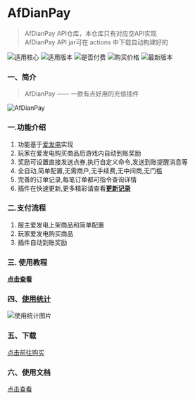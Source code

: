 # AfDianPay

> AfDianPay API仓库，本仓库只有对应空API实现  
> AfDianPay API jar可在 actions 中下载自动构建好的

![适用核心](https://img.shields.io/badge/适用核心-Spigot|Folia-blue)
![适用版本](https://img.shields.io/badge/适用版本-1.7.x--1.21.x-blue)
![是否付费](https://img.shields.io/badge/是否付费-是-blue)
![购买价格](https://img.shields.io/badge/dynamic/json?url=https%3A%2F%2Fafdian.net%2Fapi%2Fcreator%2Fget-plan-skus%3Fplan_id%3D6c913b66a37311edad625254001e7c00&query=%24.data.plan.show_price&suffix=CNY&label=%E8%B4%AD%E4%B9%B0%E4%BB%B7%E6%A0%BC)
![最新版本](https://img.shields.io/github/v/release/handy-git/AfDianPay?label=%E6%9C%80%E6%96%B0%E7%89%88%E6%9C%AC)

### 一、简介

> AfDianPay —— 一款有点好用的充值插件

![AfDianPay](https://s1.ax1x.com/2023/02/03/pSrv3E8.png)

### 一.功能介绍

1. 功能基于[爱发电](https://afdian.net/)实现
2. 玩家在爱发电购买商品后游戏内自动到账奖励
3. 奖励可设置直接发送点券,执行自定义命令,发送到账提醒消息等
4. 全自动,简单配置,无需商户,无手续费,无中间商,无门槛
5. 完善的订单记录,每笔订单都可指令查询详情
6. 插件在快速更新,更多精彩请查看[**更新记录**](https://ricedoc.handyplus.cn/wiki/AfDianPay/log/)

### 二.支付流程

1. 服主爱发电上架商品和简单配置
2. 玩家爱发电购买商品
3. 插件自动到账奖励

### 三. 使用教程

[**点击查看**](https://ricedoc.handyplus.cn/wiki/AfDianPay/img)

### 四、[使用统计](https://bstats.org/plugin/bukkit/AfDianPay/17625)

![使用统计图片](https://bstats.org/signatures/bukkit/AfDianPay.svg)

### 五、下载

[点击前往购买](https://afdian.net/item/6c913b66a37311edad625254001e7c00)

### 六、使用文档

[点击查看](https://ricedoc.handyplus.cn/wiki/AfDianPay/README)